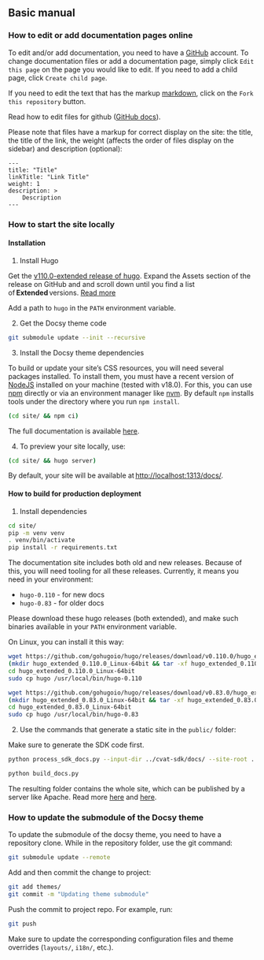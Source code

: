 ## Basic manual

### How to edit or add documentation pages online

To edit and/or add documentation, you need to have a [GitHub](https://github.com/login) account.
To change documentation files or add a documentation page,
simply click `Edit this page` on the page you would like to edit.
If you need to add a child page, click `Create child page`.

If you need to edit the text that has the markup [markdown](https://github.com/adam-p/markdown-here/wiki/Markdown-Cheatsheet),
click on the `Fork this repository` button.

Read how to edit files for github ([GitHub docs](https://docs.github.com/en/github/managing-files-in-a-repository/editing-files-in-another-users-repository)).

Please note that files have a markup for correct display on the site: the title, the title of the link,
the weight (affects the order of files display on the sidebar) and description (optional):

```
---
title: "Title"
linkTitle: "Link Title"
weight: 1
description: >
    Description
---
```


### How to start the site locally

#### Installation

1. Install Hugo

Get the [v110.0-extended release of hugo](https://github.com/gohugoio/hugo/releases/tag/v0.110.0).
Expand the Assets section of the release on GitHub and and scroll down
until you find a list of **Extended** versions.
[Read more](https://gohugo.io/getting-started/installing/#quick-install)

Add a path to `hugo` in the `PATH` environment variable.

2. Get the Docsy theme code

```bash
git submodule update --init --recursive
```

3. Install the Docsy theme dependencies

To build or update your site’s CSS resources, you will need several packages installed.
To install them, you must have a recent version of [NodeJS](https://nodejs.org/en/)
installed on your machine (tested with v18.0). For this, you can use
[npm](https://docs.npmjs.com/downloading-and-installing-node-js-and-npm) directly
or via an environment manager like [nvm](https://github.com/nvm-sh/nvm).
By default `npm` installs tools under the directory where you run `npm install`.

```bash
(cd site/ && npm ci)
```

The full documentation is available
[here](https://www.docsy.dev/docs/get-started/other-options/#for-an-existing-site).

4. To preview your site locally, use:

```bash
(cd site/ && hugo server)
```

By default, your site will be available at <http://localhost:1313/docs/>.

#### How to build for production deployment

1. Install dependencies

```bash
cd site/
pip -m venv venv
. venv/bin/activate
pip install -r requirements.txt
```

The documentation site includes both old and new releases. Because of this,
you will need tooling for all these releases. Currently, it means you need
in your environment:
- `hugo-0.110` - for new docs
- `hugo-0.83` - for older docs

Please download these hugo releases (both extended), and make such binaries
available in your `PATH` environment variable.

On Linux, you can install it this way:

```bash
wget https://github.com/gohugoio/hugo/releases/download/v0.110.0/hugo_extended_0.110.0_Linux-64bit.tar.gz
(mkdir hugo_extended_0.110.0_Linux-64bit && tar -xf hugo_extended_0.110.0_Linux-64bit.tar.gz -C hugo_extended_0.110.0_Linux-64bit)
cd hugo_extended_0.110.0_Linux-64bit
sudo cp hugo /usr/local/bin/hugo-0.110

wget https://github.com/gohugoio/hugo/releases/download/v0.83.0/hugo_extended_0.83.0_Linux-64bit.tar.gz
(mkdir hugo_extended_0.83.0_Linux-64bit && tar -xf hugo_extended_0.83.0_Linux-64bit.tar.gz -C hugo_extended_0.83.0_Linux-64bit)
cd hugo_extended_0.83.0_Linux-64bit
sudo cp hugo /usr/local/bin/hugo-0.83
```

2. Use the commands that generate a static site in the `public/` folder:

Make sure to generate the SDK code first.

```bash
python process_sdk_docs.py --input-dir ../cvat-sdk/docs/ --site-root .

python build_docs.py
```

The resulting folder contains the whole site, which can be published by a server like Apache.
Read more [here](https://www.docsy.dev/docs/getting-started/)
and [here](https://gohugo.io/hosting-and-deployment/).

### How to update the submodule of the Docsy theme

To update the submodule of the docsy theme, you need to have a repository clone.
While in the repository folder, use the git command:

```bash
git submodule update --remote
```

Add and then commit the change to project:

```bash
git add themes/
git commit -m "Updating theme submodule"
```

Push the commit to project repo. For example, run:

```bash
git push
```

Make sure to update the corresponding configuration files and
theme overrides (`layouts/`, `i18n/`, etc.).
